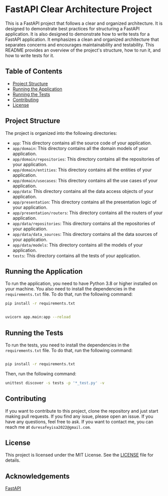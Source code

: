 # FastAPI Clear Architecture Project

This is a FastAPI project that follows a clear and organized architecture. It is designed to demonstrate best practices for structuring a FastAPI application. It is also designed to demonstrate how to write tests for a FastAPI application. It emphasizes a clean and organized architecture that separates concerns and encourages maintainability and testability. This README provides an overview of the project's structure, how to run it, and how to write tests for it.

## Table of Contents

- [Project Structure](#project-structure)
- [Running the Application](#running-the-application)
- [Running the Tests](#running-the-tests)
- [Contributing](#contributing)
- [License](#license)

## Project Structure

The project is organized into the following directories:

- `app`: This directory contains all the source code of your application.
- `app/domain`: This directory contains all the domain models of your application.
- `app/domain/repositories`: This directory contains all the repositories of your application.
- `app/domain/entities`: This directory contains all the entities of your application.
- `app/domain/usecases`: This directory contains all the use cases of your application.
- `app/data`: This directory contains all the data access objects of your application.
- `app/presentation`: This directory contains all the presentation logic of your application.
- `app/presentation/routers`: This directory contains all the routers of your application.
- `app/data/repositories`: This directory contains all the repositories of your application.
- `app/data/data_sources`: This directory contains all the data sources of your application.
- `app/data/models`: This directory contains all the models of your application.
- `tests`: This directory contains all the tests of your application.

## Running the Application

To run the application, you need to have Python 3.8 or higher installed on your machine. You also need to install the dependencies in the `requirements.txt` file. To do that, run the following command:

```bash
pip install -r requirements.txt
```

```bash

uvicorn app.main:app --reload
```

## Running the Tests

To run the tests, you need to install the dependencies in the `requirements.txt` file. To do that, run the following command:

```bash

pip install -r requirements.txt
```

Then, run the following command:

```bash
unittest discover -s tests -p '*_test.py' -v
```

## Contributing

If you want to contribute to this project, clone the repository and just start making pull requests. If you find any issue, please open an issue. If you have any questions, feel free to ask. If you want to contact me, you can reach me at `duresafeyisa2022@gmail.com`.

## License

This project is licensed under the MIT License. See the [LICENSE](LICENSE) file for details.

## Acknowledgements

[FastAPI](https://fastapi.tiangolo.com/)
